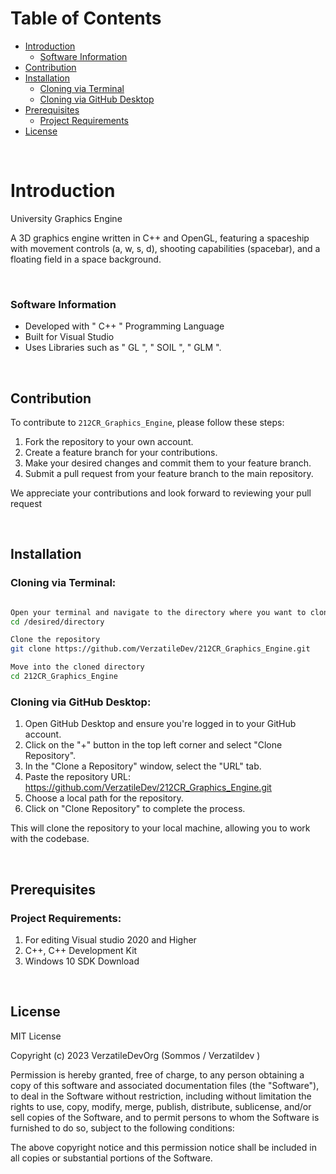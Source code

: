 # Table of Contents

* [Introduction](#introduction)
    * [Software Information](#software-information)
* [Contribution](#contribution)
* [Installation](#installation)
    * [Cloning via Terminal](#cloning-via-terminal)
    * [Cloning via GitHub Desktop](#cloning-via-github-desktop)
* [Prerequisites](#prerequisites)
    * [Project Requirements](#project-requirements)
* [License](#license)

</br>

# Introduction

University Graphics Engine

A 3D graphics engine written in C++ and OpenGL, featuring a spaceship with movement controls (a, w, s, d), shooting capabilities (spacebar), and a floating field in a space background.



</br>

### Software Information

* Developed with " C++ " Programming Language
* Built for Visual Studio
* Uses Libraries such as " GL ", " SOIL ", " GLM ".

</br>


## Contribution

To contribute to `212CR_Graphics_Engine`, please follow these steps:

1. Fork the repository to your own account.
2. Create a feature branch for your contributions.
3. Make your desired changes and commit them to your feature branch.
4. Submit a pull request from your feature branch to the main repository.


We appreciate your contributions and look forward to reviewing your pull request

</br>


## Installation

### Cloning via Terminal:

```bash 

Open your terminal and navigate to the directory where you want to clone the repository
cd /desired/directory

Clone the repository
git clone https://github.com/VerzatileDev/212CR_Graphics_Engine.git

Move into the cloned directory
cd 212CR_Graphics_Engine

```

### Cloning via GitHub Desktop:

1. Open GitHub Desktop and ensure you're logged in to your GitHub account.
2. Click on the "+" button in the top left corner and select "Clone Repository".
3. In the "Clone a Repository" window, select the "URL" tab.
4. Paste the repository URL: https://github.com/VerzatileDev/212CR_Graphics_Engine.git
5. Choose a local path for the repository.
6. Click on "Clone Repository" to complete the process.

This will clone the repository to your local machine, allowing you to work with the codebase.

</br>

## Prerequisites

### Project Requirements:

1. For editing Visual studio 2020 and Higher
2. C++, C++ Development Kit
3. Windows 10 SDK Download

</br>

## License

MIT License

Copyright (c) 2023 VerzatileDevOrg (Sommos / Verzatildev )

Permission is hereby granted, free of charge, to any person obtaining a copy of this software and associated documentation files (the "Software"), to deal in the Software without restriction, including without limitation the rights to use, copy, modify, merge, publish, distribute, sublicense, and/or sell copies of the Software, and to permit persons to whom the Software is furnished to do so, subject to the following conditions:

The above copyright notice and this permission notice shall be included in all copies or substantial portions of the Software.
